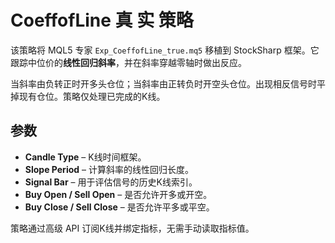 # CoeffofLine 真 实 策略

该策略将 MQL5 专家 `Exp_CoeffofLine_true.mq5` 移植到 StockSharp 框架。它跟踪中位价的**线性回归斜率**，并在斜率穿越零轴时做出反应。

当斜率由负转正时开多头仓位；当斜率由正转负时开空头仓位。出现相反信号时平掉现有仓位。策略仅处理已完成的K线。

## 参数

- **Candle Type** – K线时间框架。
- **Slope Period** – 计算斜率的线性回归长度。
- **Signal Bar** – 用于评估信号的历史K线索引。
- **Buy Open / Sell Open** – 是否允许开多或开空。
- **Buy Close / Sell Close** – 是否允许平多或平空。

策略通过高级 API 订阅K线并绑定指标，无需手动读取指标值。
